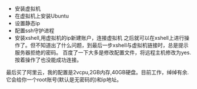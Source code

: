 + 安装虚拟机
+ 在虚拟机上安装Ubuntu
+ 设置静态ip
+ 配置ssh守护进程
+ 安装xshell,用虚拟机的ip新建账户，连接虚拟机
之后就可以在xshell上进行操作了。但不知道出了什么问题，到最后一步xshell与虚拟机链接时，总是提示服务器拒绝的密码。
百度了一下大多是修改配置文件，将远程主机修改为yes.按着操作了也没能成功连接。

最后买了阿里云，我的配置是2vcpu,2GB内存,40GB硬盘。目前工作，绰绰有余.它会给你一个root账号(默认是无密码的)和ip地址。

